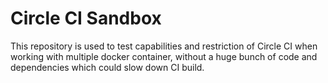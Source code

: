 # Circle CI Sandbox

This repository is used to test capabilities and restriction of Circle CI when working with multiple docker container, without a huge bunch of code and dependencies which could slow down CI build. 
